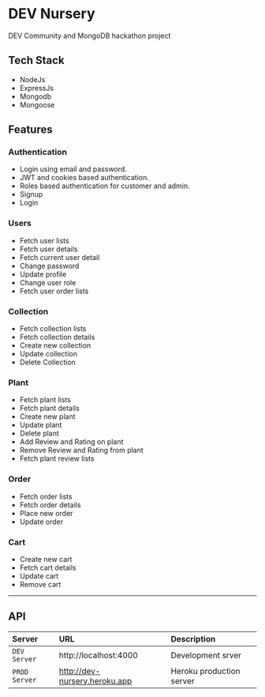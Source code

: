 # DEV Nursery

DEV Community and MongoDB hackathon project

## Tech Stack

- NodeJs
- ExpressJs
- Mongodb
- Mongoose

## Features

### Authentication

- Login using email and password.
- JWT and cookies based authentication.
- Roles based authentication for customer and admin.
- Signup
- Login

### Users

- Fetch user lists
- Fetch user details
- Fetch current user detail
- Change password
- Update profile
- Change user role
- Fetch user order lists

### Collection

- Fetch collection lists
- Fetch collection details
- Create new collection
- Update collection
- Delete Collection

### Plant

- Fetch plant lists
- Fetch plant details
- Create new plant
- Update plant
- Delete plant
- Add Review and Rating on plant
- Remove Review and Rating from plant
- Fetch plant review lists

### Order

- Fetch order lists
- Fetch order details
- Place new order
- Update order

### Cart

- Create new cart
- Fetch cart details
- Update cart
- Remove cart

---

## API

| Server        | URL                           | Description              |
| :------------ | :---------------------------- | :----------------------- |
| `DEV Server`  | http://localhost:4000         | Development srver        |
| `PROD Server` | http://dev-nursery.heroku.app | Heroku production server |


